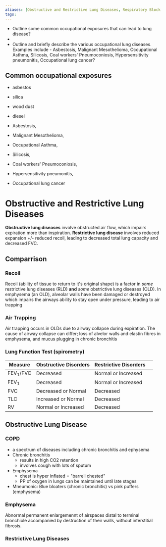 ```yaml
---
aliases: [Obstructive and Restrictive Lung Diseases, Respiratory Block Summary, Untitled]
tags: 
---
```


- Outline some common occupational exposures that can lead to lung disease?
- 
- Outline and briefly describe the various occupational lung diseases. Examples include - Asbestosis, Malignant Mesothelioma, Occupational Asthma, Silicosis, Coal workers' Pneumoconiosis, Hypersensitivity pneumonitis, Occupational lung cancer?


## Common occupational exposures
- asbestos
- silica
- wood dust
- diesel

- Asbestosis, 
- Malignant Mesothelioma, 
- Occupational Asthma, 
- Silicosis, 
- Coal workers' Pneumoconiosis, 
- Hypersensitivity pneumonitis, 
- Occupational lung cancer


# Obstructive and Restrictive Lung Diseases

**Obstructive lung diseases** involve obstructed air flow, which impairs expiration more than inspiration. 
**Restrictive lung disease** involves reduced expansion +/- reduced recoil, leading to decreased total lung capacity and decreased FVC.

## Comparrison
### Recoil
Recoil (ability of tissue to return to it's original shape) is a factor in *some* restrictive lung diseases (RLD) **and** *some* obstrictive lung diseases (OLD). In emphysema (an OLD), alveolar walls have been damaged or destroyed which impairs the airways ability to stay open under pressure, leading to air trapping
### Air Trapping
Air trapping occurs in OLDs due to airway collapse during expiration. The cause of airway collapse can differ; loss of alvelor walls and elastin fibres in emphysema, and mucus plugging in chronic bronchitis

### Lung Function Test (spirometry)

| Measure             | Obstructive Disorders | Restrictive Disorders |     |
| ------------------- | --------------------- | --------------------- | --- |
| FEV<sub>1</sub>/FVC | Decreased             | Normal or Increased   |     |
| FEV<sub>1</sub>     | Decreased             | Normal or Increased   |     |
| FVC                 | Decreased or Normal   | Decreased             |     |
| TLC                 | Increased or Normal   | Decreased             |     |
| RV                  | Normal or Increased   | Decreased             |     |


## Obstructive Lung Disease

### COPD
- a spectrum of diseases including chronic bronchitis and ephysema
- Chronic bronchitis 
	- results in high CO2 retention
	- involves cough with lots of sputum
- Emphysema
	- chest is hyper inflated = "barrell chested"
	- PP of oxygen in lungs can be maintained until late stages 
- Mneumonic: Blue bloaters (chronic bronchitis) vs pink puffers (emphysema)

### Emphysema

Abnormal permanent enlargemennt of airspaces distal to terminal bronchiole accompanied by destruction of their walls, without interstitial fibrosis.


### Restrictive Lung Diseases